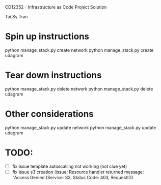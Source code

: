 CD12352 - Infrastructure as Code Project Solution

Tai Sy Tran

# Spin up instructions

python manage_stack.py create network
python manage_stack.py create udagram


# Tear down instructions

python manage_stack.py delete network
python manage_stack.py delete udagram

# Other considerations

python manage_stack.py update network
python manage_stack.py update udagram

# TODO: 

- [ ] fix issue template autoscalling not working (not clue yet)
- [ ] fix issue s3 creation (issue: Resource handler returned message: "Access Denied (Service: S3, Status Code: 403, RequestID)
